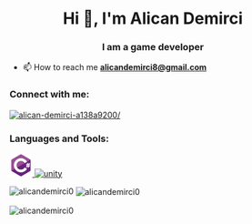 <h1 align="center">Hi 👋, I'm Alican Demirci</h1>
<h3 align="center">I am a game developer</h3>

- 📫 How to reach me **alicandemirci8@gmail.com**

<h3 align="left">Connect with me:</h3>
<p align="left">
<a href="https://linkedin.com/in/alican-demirci-a138a9200/" target="blank"><img align="center" src="https://raw.githubusercontent.com/rahuldkjain/github-profile-readme-generator/master/src/images/icons/Social/linked-in-alt.svg" alt="alican-demirci-a138a9200/" height="30" width="40" /></a>
</p>

<h3 align="left">Languages and Tools:</h3>
<p align="left"> <a href="https://www.w3schools.com/cs/" target="_blank" rel="noreferrer"> <img src="https://raw.githubusercontent.com/devicons/devicon/master/icons/csharp/csharp-original.svg" alt="csharp" width="40" height="40"/> </a> <a href="https://unity.com/" target="_blank" rel="noreferrer"> <img src="https://www.vectorlogo.zone/logos/unity3d/unity3d-icon.svg" alt="unity" width="40" height="40"/> </a> </p>

<p><img align="left" src="https://github-readme-stats.vercel.app/api/top-langs?username=alicandemirci0&show_icons=true&locale=en&layout=compact" alt="alicandemirci0" /></p>

<p>&nbsp;<img align="center" src="https://github-readme-stats.vercel.app/api?username=alicandemirci0&show_icons=true&locale=en" alt="alicandemirci0" /></p>

<p><img align="center" src="https://github-readme-streak-stats.herokuapp.com/?user=alicandemirci0&" alt="alicandemirci0" /></p>
